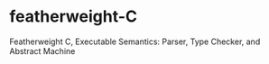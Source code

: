 # featherweight-C
Featherweight C, Executable Semantics: Parser, Type Checker, and Abstract Machine
